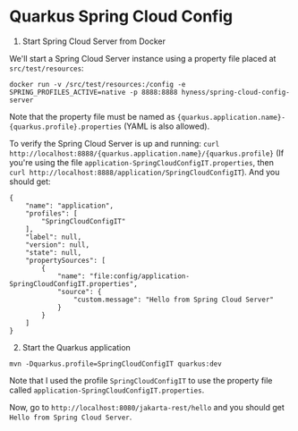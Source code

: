 # Quarkus Spring Cloud Config

1. Start Spring Cloud Server from Docker

We'll start a Spring Cloud Server instance using a property file placed at `src/test/resources`:

```
docker run -v /src/test/resources:/config -e SPRING_PROFILES_ACTIVE=native -p 8888:8888 hyness/spring-cloud-config-server
```

Note that the property file must be named as `{quarkus.application.name}-{quarkus.profile}.properties` (YAML is also allowed).

To verify the Spring Cloud Server is up and running: `curl http://localhost:8888/{quarkus.application.name}/{quarkus.profile}` 
(If you're using the file `application-SpringCloudConfigIT.properties`, then `curl http://localhost:8888/application/SpringCloudConfigIT`). 
And you should get:

```
{
    "name": "application",
    "profiles": [
        "SpringCloudConfigIT"
    ],
    "label": null,
    "version": null,
    "state": null,
    "propertySources": [
        {
            "name": "file:config/application-SpringCloudConfigIT.properties",
            "source": {
                "custom.message": "Hello from Spring Cloud Server"
            }
        }
    ]
}
``` 

2. Start the Quarkus application

```
mvn -Dquarkus.profile=SpringCloudConfigIT quarkus:dev
```

Note that I used the profile `SpringCloudConfigIT` to use the property file called `application-SpringCloudConfigIT.properties`.

Now, go to `http://localhost:8080/jakarta-rest/hello` and you should get `Hello from Spring Cloud Server`.
